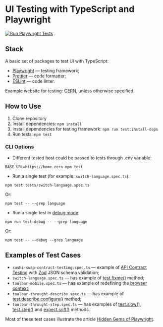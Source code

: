 # UI Testing with TypeScript and Playwright

[![Run Playwright Tests](https://github.com/adequatica/ui-testing/actions/workflows/run-playwright-tests.yaml/badge.svg?branch=main)](https://github.com/adequatica/ui-testing/actions/workflows/run-playwright-tests.yaml)

## Stack

A basic set of packages to test UI with TypeScript:

- [Playwright](https://playwright.dev) — testing framework;
- [Prettier](https://prettier.io) — code formatter;
- [ESLint](https://eslint.org/) — code linter.

Example website for testing: [CERN](https://home.cern), unless otherwise specified.

## How to Use

1. Clone repository
2. Install dependencies: `npm install`
3. Install dependencies for testing framework: `npm run test:install-deps`
4. Run tests: `npm test`

### CLI Options

- Different tested host could be passed to tests through .env variable:

`BASE_URL=https://home.cern npm test`

- Run a single test (for example: `switch-language.spec.ts`):

`npm test tests/switch-language.spec.ts`

Or:

`npm test -- --grep language`

- Run a single test in [debug mode](https://playwright.dev/docs/debug#pwdebug):

`npm run test:debug -- --grep language`

Or:

`npm test -- --debug --grep language`

## Examples of Test Cases

- `sushi-swap-contract-testing.spec.ts` — example of [API Contract Testing](https://adequatica.medium.com/api-contract-testing-on-frontend-with-playwright-4509b74b3008) with [Zod](https://zod.dev/) JSON schema validation;
- `switch-language.spec.ts` — has example of [test.fixme()](https://playwright.dev/docs/api/class-test#test-fixme-2) method;
- `toolbar-mobile.spec.ts` — has example of redefining the [browser context](https://playwright.dev/docs/api/class-browsercontext);
- `toolbar-throught-describe.spec.ts` — has example of [test.describe.configure()](https://playwright.dev/docs/api/class-test#test-describe-configure) method;
- `toolbar-throught-step.spec.ts` — has examples of [test.slow()](https://playwright.dev/docs/api/class-test#test-slow-1), [test.step()](https://playwright.dev/docs/api/class-test#test-step) and [expect.soft()](https://playwright.dev/docs/test-assertions#soft-assertions) methods.

Most of these test cases illustrate the article [Hidden Gems of Playwright](https://adequatica.medium.com/hidden-gems-of-playwright-68fcf8896bcb).
